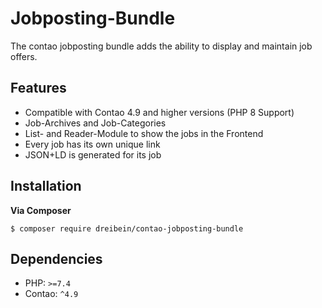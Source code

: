 # Jobposting-Bundle

The contao jobposting bundle adds the ability to display and maintain job offers.

## Features

- Compatible with Contao 4.9 and higher versions (PHP 8 Support)
- Job-Archives and Job-Categories
- List- and Reader-Module to show the jobs in the Frontend
- Every job has its own unique link
- JSON+LD is generated for its job 

## Installation

**Via Composer**
```shell
$ composer require dreibein/contao-jobposting-bundle
```

## Dependencies

- PHP: `>=7.4`
- Contao: `^4.9`
